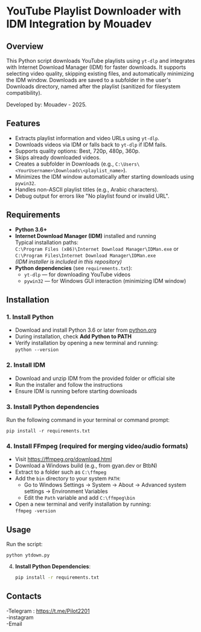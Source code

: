 # YouTube Playlist Downloader with IDM Integration by Mouadev

## Overview
This Python script downloads YouTube playlists using `yt-dlp` and integrates with Internet Download Manager (IDM) for faster downloads. It supports selecting video quality, skipping existing files, and automatically minimizing the IDM window. Downloads are saved to a subfolder in the user's Downloads directory, named after the playlist (sanitized for filesystem compatibility).

Developed by: Mouadev - 2025.

## Features
- Extracts playlist information and video URLs using `yt-dlp`.
- Downloads videos via IDM or falls back to `yt-dlp` if IDM fails.
- Supports quality options: Best, 720p, 480p, 360p.
- Skips already downloaded videos.
- Creates a subfolder in Downloads (e.g., `C:\Users\<YourUsername>\Downloads\<playlist_name>`).
- Minimizes the IDM window automatically after starting downloads using `pywin32`.
- Handles non-ASCII playlist titles (e.g., Arabic characters).
- Debug output for errors like "No playlist found or invalid URL".

<h2>Requirements</h2>
<ul>
  <li><strong>Python 3.6+</strong></li>
  <li><strong>Internet Download Manager (IDM)</strong> installed and running<br>
    Typical installation paths:<br>
    <code>C:\Program Files (x86)\Internet Download Manager\IDMan.exe</code> or<br>
    <code>C:\Program Files\Internet Download Manager\IDMan.exe</code><br>
    <em>(IDM installer is included in this repository)</em>
  </li>
  <li><strong>Python dependencies</strong> (see <code>requirements.txt</code>):<br>
    <ul>
      <li><code>yt-dlp</code> — for downloading YouTube videos</li>
      <li><code>pywin32</code> — for Windows GUI interaction (minimizing IDM window)</li>
    </ul>
  </li>
</ul>

<h2>Installation</h2>

<h3>1. Install Python</h3>
<ul>
  <li>Download and install Python 3.6 or later from <a href="https://www.python.org/">python.org</a></li>
  <li>During installation, check <strong>Add Python to PATH</strong></li>
  <li>Verify installation by opening a new terminal and running:<br>
    <code>python --version</code>
  </li>
</ul>

<h3>2. Install IDM</h3>
<ul>
  <li>Download and unzip IDM from the provided folder or official site</li>
  <li>Run the installer and follow the instructions</li>
  <li>Ensure IDM is running before starting downloads</li>
</ul>

<h3>3. Install Python dependencies</h3>
<p>Run the following command in your terminal or command prompt:</p>
<pre><code>pip install -r requirements.txt</code></pre>

<h3>4. Install FFmpeg (required for merging video/audio formats)</h3>
<ul>
  <li>Visit <a href="https://ffmpeg.org/download.html">https://ffmpeg.org/download.html</a></li>
  <li>Download a Windows build (e.g., from gyan.dev or BtbN)</li>
  <li>Extract to a folder such as <code>C:\ffmpeg</code></li>
  <li>Add the <code>bin</code> directory to your system <code>PATH</code>:
    <ul>
      <li>Go to Windows Settings → System → About → Advanced system settings → Environment Variables</li>
      <li>Edit the <code>Path</code> variable and add <code>C:\ffmpeg\bin</code></li>
    </ul>
  </li>
  <li>Open a new terminal and verify installation by running:<br>
    <code>ffmpeg -version</code>
  </li>
</ul>

<h2>Usage</h2>
<p>Run the script:</p>
<pre><code>python ytdown.py</code></pre>

 
4. **Install Python Dependencies**:
   ```bash
   pip install -r requirements.txt

## Contacts
-Telegram : https://t.me/Pilot2201
</br> -instagram
</br> -Email
